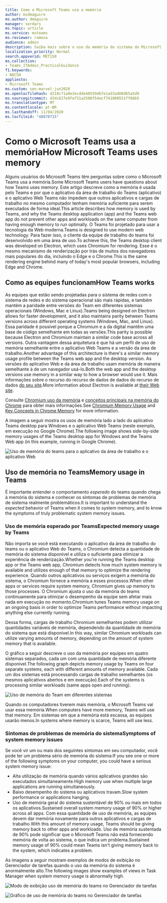 ```yaml
---
title: Como o Microsoft Teams usa a memória
author: msdmaguire
ms.author: dmaguire
manager: serdars
ms.topic: article
ms.service: msteams
ms.reviewer: ramesa
audience: admin
description: Saiba mais sobre o uso da memória do sistema do Microsoft Teams e por que o uso da memória é o mesmo entre o aplicativo da área de trabalho e o aplicativo Web.
localization_priority: Normal
search.appverid: MET150
ms.collection:
- Teams_ITAdmin_PracticalGuidance
f1.keywords:
- NOCSH
appliesto:
- Microsoft Teams
ms.custom: seo-marvel-jun2020
ms.openlocfilehash: d218c71a0e3ecdde40559d67e1ad3a408d65a5d9
ms.sourcegitcommit: 43dc627e9fef31a2508f54acf741000551ff68b5
ms.translationtype: MT
ms.contentlocale: pt-BR
ms.lasthandoff: 11/04/2020
ms.locfileid: "48878715"
---
```

# <a name="how-microsoft-teams-uses-memory"></a><span data-ttu-id="d3e24-103">Como o Microsoft Teams usa a memória</span><span class="sxs-lookup"><span data-stu-id="d3e24-103">How Microsoft Teams uses memory</span></span>

<span data-ttu-id="d3e24-104">Alguns usuários do Microsoft Teams têm perguntas sobre como o Microsoft Teams usa a memória.</span><span class="sxs-lookup"><span data-stu-id="d3e24-104">Some Microsoft Teams users have questions about how Teams uses memory.</span></span> <span data-ttu-id="d3e24-105">Este artigo descreve como a memória é usada pelo Teams e por que o aplicativo da área de trabalho do Teams (aplicativo) e o aplicativo Web Teams não impedem que outros aplicativos e cargas de trabalho no mesmo computador tenham memória suficiente para serem executados de forma ideal.</span><span class="sxs-lookup"><span data-stu-id="d3e24-105">This article describes how memory is used by Teams, and why the Teams desktop application (app) and the Teams web app do not prevent other apps and workloads on the same computer from having enough memory to run optimally.</span></span> <span data-ttu-id="d3e24-106">O Teams foi projetado para usar a tecnologia da Web moderna.</span><span class="sxs-lookup"><span data-stu-id="d3e24-106">Teams is designed to use modern web technology.</span></span> <span data-ttu-id="d3e24-107">Para fazer isso, o cliente da equipe de trabalho do teams foi desenvolvido em uma área de uso.</span><span class="sxs-lookup"><span data-stu-id="d3e24-107">To achieve this, the Teams desktop client was developed on Electron, which uses Chromium for rendering.</span></span> <span data-ttu-id="d3e24-108">Esse é o mesmo mecanismo de renderização por trás de muitos dos navegadores mais populares do dia, incluindo o Edge e o Chrome.</span><span class="sxs-lookup"><span data-stu-id="d3e24-108">This is the same rendering engine behind many of today's most popular browsers, including Edge and Chrome.</span></span>

## <a name="how-teams-works"></a><span data-ttu-id="d3e24-109">Como as equipes funcionam</span><span class="sxs-lookup"><span data-stu-id="d3e24-109">How Teams works</span></span>

<span data-ttu-id="d3e24-110">As equipes que estão sendo projetadas para o sistema de redes com o sistema de redes e do sistema operacional são mais rápidas, e também mantém a paridade entre versões do Team em diferentes sistemas operacionais (Windows, Mac e Linux).</span><span class="sxs-lookup"><span data-stu-id="d3e24-110">Teams being designed on Electron allows for faster development, and it also maintains parity between Teams versions across different operating systems (Windows, Mac, and Linux).</span></span> <span data-ttu-id="d3e24-111">Essa paridade é possível porque a Chromium e a da digital mantêm uma base de código semelhante em todas as versões.</span><span class="sxs-lookup"><span data-stu-id="d3e24-111">This parity is possible because Electron and Chromium maintain a similar code base across all versions.</span></span> <span data-ttu-id="d3e24-112">Outra vantagem dessa arquitetura é que há um perfil de uso de memória semelhante entre o aplicativo Web Teams e a versão da área de trabalho.</span><span class="sxs-lookup"><span data-stu-id="d3e24-112">Another advantage of this architecture is there's a similar memory usage profile between the Teams web app and the desktop version.</span></span> <span data-ttu-id="d3e24-113">As versões do aplicativo Web e da área de trabalho usam memória de maneira semelhante à de um navegador usá-lo.</span><span class="sxs-lookup"><span data-stu-id="d3e24-113">Both the web app and the desktop versions use memory in a similar way to how a browser would use it.</span></span> <span data-ttu-id="d3e24-114">Mais informações sobre o recurso do recurso de dados de dados do recurso de dados [do seu site](https://electronjs.org/).</span><span class="sxs-lookup"><span data-stu-id="d3e24-114">More information about Electron is available at [their Web site](https://electronjs.org/).</span></span>

<span data-ttu-id="d3e24-115">Consulte [Chromium uso da memória](https://www.chromium.org/developers/memory-usage-backgrounder) e [conceitos principais na memória do Chrome](https://chromium.googlesource.com/chromium/src.git/+/master/docs/memory/key_concepts.md) para obter mais informações.</span><span class="sxs-lookup"><span data-stu-id="d3e24-115">See [Chromium Memory Usage](https://www.chromium.org/developers/memory-usage-backgrounder) and [Key Concepts in Chrome Memory](https://chromium.googlesource.com/chromium/src.git/+/master/docs/memory/key_concepts.md) for more information.</span></span>

<span data-ttu-id="d3e24-116">A imagem a seguir mostra os usos de memória lado a lado do aplicativo Teams desktop para Windows e o aplicativo Web Teams (neste exemplo, em execução no Google Chrome).</span><span class="sxs-lookup"><span data-stu-id="d3e24-116">The following image shows side-by-side memory usages of the Teams desktop app for Windows and the Teams Web app (in this example, running in Google Chrome).</span></span>

![Uso de memória do teams para o aplicativo da área de trabalho e o aplicativo Web](media/teams-memory-clientweb.png)

## <a name="memory-usage-in-teams"></a><span data-ttu-id="d3e24-118">Uso de memória no Teams</span><span class="sxs-lookup"><span data-stu-id="d3e24-118">Memory usage in Teams</span></span>

<span data-ttu-id="d3e24-119">É importante entender o comportamento *esperado* do teams quando chega à memória do sistema e conhecer os sintomas de problemas de memória de sistema realmente problemáticos.</span><span class="sxs-lookup"><span data-stu-id="d3e24-119">It is important to understand the *expected* behavior of Teams when it comes to system memory, and to know the symptoms of truly problematic system memory issues.</span></span>

### <a name="expected-memory-usage-by-teams"></a><span data-ttu-id="d3e24-120">Uso de memória esperado por Teams</span><span class="sxs-lookup"><span data-stu-id="d3e24-120">Expected memory usage by Teams</span></span>

<span data-ttu-id="d3e24-121">Não importa se você está executando o aplicativo da área de trabalho do teams ou o aplicativo Web do Teams, o Chromium detecta a quantidade de memória do sistema disponível e utiliza o suficiente para otimizar a experiência de renderização.</span><span class="sxs-lookup"><span data-stu-id="d3e24-121">Whether you're running the Teams desktop app or the Teams web app, Chromium detects how much system memory is available and utilizes enough of that memory to optimize the rendering experience.</span></span> <span data-ttu-id="d3e24-122">Quando outros aplicativos ou serviços exigem a memória do sistema, o Chromium fornece a memória a esses processos.</span><span class="sxs-lookup"><span data-stu-id="d3e24-122">When other apps or services require system memory, Chromium gives up memory to those processes.</span></span> <span data-ttu-id="d3e24-123">O Chromium ajusta o uso da memória do teams continuamente para otimizar o desempenho da equipe sem afetar mais nada em execução no momento.</span><span class="sxs-lookup"><span data-stu-id="d3e24-123">Chromium tunes Teams memory usage on an ongoing basis in order to optimize Teams performance without impacting anything else currently running.</span></span>

<span data-ttu-id="d3e24-124">Dessa forma, cargas de trabalho Chromium semelhantes podem utilizar quantidades variáveis de memória, dependendo da quantidade de memória do sistema que está disponível.</span><span class="sxs-lookup"><span data-stu-id="d3e24-124">In this way, similar Chromium workloads can utilize varying amounts of memory, depending on the amount of system memory that is available.</span></span>

<span data-ttu-id="d3e24-125">O gráfico a seguir descreve o uso da memória por equipes em quatro sistemas separados, cada um com uma quantidade de memória diferente disponível.</span><span class="sxs-lookup"><span data-stu-id="d3e24-125">The following graph depicts memory usage by Teams on four separate systems, each with different amounts of memory available.</span></span> <span data-ttu-id="d3e24-126">Cada um dos sistemas está processando cargas de trabalho semelhantes (os mesmos aplicativos abertos e em execução).</span><span class="sxs-lookup"><span data-stu-id="d3e24-126">Each of the systems is processing similar workloads (same apps open and running).</span></span>

![Uso de memória do Team em diferentes sistemas](media/teams-memory-usage.png)

<span data-ttu-id="d3e24-128">Quando os computadores tiverem mais memória, o Microsoft Teams vai usar essa memória.</span><span class="sxs-lookup"><span data-stu-id="d3e24-128">When computers have more memory, Teams will use that memory.</span></span> <span data-ttu-id="d3e24-129">Em sistemas em que a memória está escassa, as equipes usarão menos.</span><span class="sxs-lookup"><span data-stu-id="d3e24-129">In systems where memory is scarce, Teams will use less.</span></span>

### <a name="symptoms-of-system-memory-issues"></a><span data-ttu-id="d3e24-130">Sintomas de problemas de memória do sistema</span><span class="sxs-lookup"><span data-stu-id="d3e24-130">Symptoms of system memory issues</span></span>

<span data-ttu-id="d3e24-131">Se você vir um ou mais dos seguintes sintomas em seu computador, você pode ter um problema sério de memória do sistema:</span><span class="sxs-lookup"><span data-stu-id="d3e24-131">If you see one or more of the following symptoms on your computer, you could have a serious system memory issue:</span></span>

- <span data-ttu-id="d3e24-132">Alta utilização de memória quando vários aplicativos grandes são executados simultaneamente.</span><span class="sxs-lookup"><span data-stu-id="d3e24-132">High memory use when multiple large applications are running simultaneously.</span></span>
- <span data-ttu-id="d3e24-133">Baixo desempenho do sistema ou aplicativos travam.</span><span class="sxs-lookup"><span data-stu-id="d3e24-133">Slow system performance or applications hanging.</span></span>
- <span data-ttu-id="d3e24-134">Uso de memória geral do sistema sustentável de 90% ou mais em todos os aplicativos.</span><span class="sxs-lookup"><span data-stu-id="d3e24-134">Sustained overall system memory usage of 90% or higher across all apps.</span></span> <span data-ttu-id="d3e24-135">Com essa quantidade de uso de memória, as equipes devem dar memória novamente para outros aplicativos e cargas de trabalho.</span><span class="sxs-lookup"><span data-stu-id="d3e24-135">With this amount of memory usage, Teams should be giving memory back to other apps and workloads.</span></span> <span data-ttu-id="d3e24-136">Uso de memória sustentada de 90% pode significar que o Microsoft Teams não está fornecendo memória de volta ao sistema, o que indica um problema.</span><span class="sxs-lookup"><span data-stu-id="d3e24-136">Sustained memory usage of 90% could mean Teams isn't giving memory back to the system, which indicates a problem.</span></span>

<span data-ttu-id="d3e24-137">As imagens a seguir mostram exemplos de modos de exibição no Gerenciador de tarefas quando o uso da memória do sistema é anormalmente alto.</span><span class="sxs-lookup"><span data-stu-id="d3e24-137">The following images show examples of views in Task Manager when system memory usage is abnormally high.</span></span>

![Modo de exibição uso de memória do teams no Gerenciador de tarefas](media/teams-memory-high-mem-process-list.png)

![Gráfico de uso de memória do teams no Gerenciador de tarefas](media/teams-memory-high-mem-process-list2.png)
